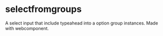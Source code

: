 # selectfromgroups
A select input that include typeahead into a option group instances. Made with webcomponent.
